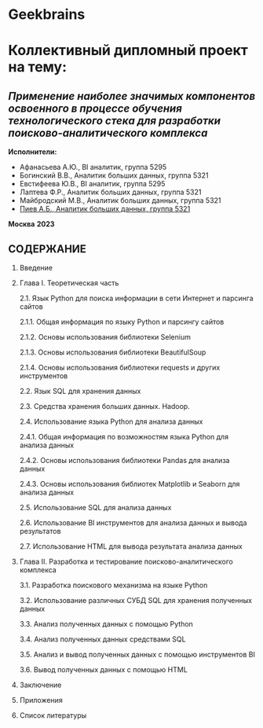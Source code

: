 # Geekbrains

# **Коллективный дипломный проект на тему:**
## *Применение наиболее значимых компонентов освоенного в процессе обучения технологического стека для разработки поисково-аналитического комплекса*

**Исполнители:**
- Афанасьева А.Ю., BI аналитик, группа 5295
- Богинский В.В., Аналитик больших данных, группа 5321
- Евстифеева Ю.В., BI аналитик, группа 5295
- Лаптева Ф.Р., Аналитик больших данных, группа 5321
- Майбродский М.В., Аналитик больших данных, группа 5321
- [Пиев А.Б., Аналитик больших данных, группа 5321](https://github.com/AndrewPiev)

**Москва**
**2023**

## СОДЕРЖАНИЕ

1. Введение
   
2. Глава I. Теоретическая часть
   
   2.1. Язык Python для поиска информации в сети Интернет и парсинга сайтов
   
      2.1.1. Общая информация по языку Python и парсингу сайтов
   
      2.1.2. Основы использования библиотеки Selenium
   
      2.1.3. Основы использования библиотеки BeautifulSoup
   
      2.1.4. Основы использования библиотеки requests и других инструментов
   
   2.2. Язык SQL для хранения данных
   
   2.3. Средства хранения больших данных. Hadoop.
   
   2.4. Использование языка Python для анализа данных
   
      2.4.1. Общая информация по возможностям языка Python для анализа данных
   
      2.4.2. Основы использования библиотеки Pandas для анализа данных
   
      2.4.3. Основы использования библиотек Matplotlib и Seaborn для анализа данных
   
   2.5. Использование SQL для анализа данных
   
   2.6. Использование BI инструментов для анализа данных и вывода результатов
   
   2.7. Использование HTML для вывода результата анализа данных
   
3. Глава II. Разработка и тестирование поисково-аналитического комплекса
 
   3.1. Разработка поискового механизма на языке Python
   
   3.2. Использование различных СУБД SQL для хранения полученных данных
   
   3.3. Анализ полученных данных с помощью Python
   
   3.4. Анализ полученных данных средствами SQL
   
   3.5. Анализ и вывод полученных данных с помощью инструментов BI
   
   3.6. Вывод полученных данных с помощью HTML
   
4. Заключение
  
5. Приложения
    
6. Список литературы
